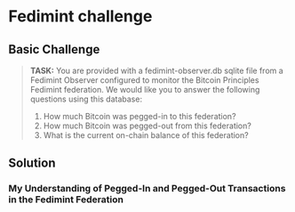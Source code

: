 # Fedimint challenge

## Basic Challenge
> **TASK:** You are provided with a fedimint-observer.db sqlite file from a Fedimint Observer configured to
monitor the Bitcoin Principles Fedimint federation. We would like you to answer the following
questions using this database:
> 1. How much Bitcoin was pegged-in to this federation?
> 2. How much Bitcoin was pegged-out from this federation?
> 3. What is the current on-chain balance of this federation?

## Solution
### My Understanding of Pegged-In and Pegged-Out Transactions in the Fedimint Federation


